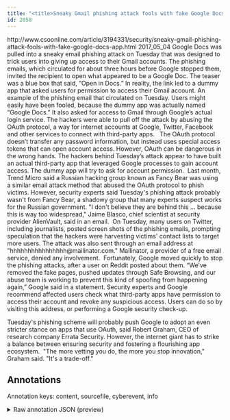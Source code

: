 ```yaml
---
title: "<title>Sneaky Gmail phishing attack fools with fake Google Docs app | CSO Online</title>"
id: 2058
---
```


<title>Sneaky Gmail phishing attack fools with fake Google Docs app | CSO Online</title>
<source> http://www.csoonline.com/article/3194331/security/sneaky-gmail-phishing-attack-fools-with-fake-google-docs-app.html </source>
<date> 2017_05_04 </date>
<text>
Google Docs was pulled into a sneaky email phishing attack on Tuesday that was designed to trick users into giving up access to their Gmail accounts.
The phishing emails, which circulated for about three hours before Google stopped them, invited the recipient to open what appeared to be a Google Doc. The teaser was a blue box that said, “Open in Docs.”
In reality, the link led to a dummy app that asked users for permission to access their Gmail account.
An example of the phishing email that circulated on Tuesday.
Users might easily have been fooled, because the dummy app was actually named “Google Docs.” It also asked for access to Gmail through Google’s actual login service.
The hackers were able to pull off the attack by abusing the OAuth protocol, a way for internet accounts at Google, Twitter, Facebook and other services to connect with third-party apps.  
The OAuth protocol doesn’t transfer any password information, but instead uses special access tokens that can open account access.
However, OAuth can be dangerous in the wrong hands. The hackers behind Tuesday’s attack appear to have built an actual third-party app that leveraged Google processes to gain account access.
The dummy app will try to ask for account permission. 
Last month, Trend Micro said a Russian hacking group known as Fancy Bear was using a similar email attack method that abused the OAuth protocol to phish victims.
However, security experts said Tuesday's phishing attack probably wasn't from Fancy Bear, a shadowy group that many experts suspect works for the Russian government.
"I don't believe they are behind this ... because this is way too widespread," Jaime Blasco, chief scientist at security provider AlienVault, said in an email. 
On Tuesday, many users on Twitter, including journalists, posted screen shots of the phishing emails, prompting speculation that the hackers were harvesting victims' contact lists to target more users.
The attack was also sent through an email address at "hhhhhhhhhhhhhhhh@mailinator.com." Mailinator, a provider of a free email service, denied any involvement. 
Fortunately, Google moved quickly to stop the phishing attacks, after a user on Reddit posted about them.
“We’ve removed the fake pages, pushed updates through Safe Browsing, and our abuse team is working to prevent this kind of spoofing from happening again,” Google said in a statement.
Security experts and Google recommend affected users check what third-party apps have permission to access their account and revoke any suspicious access. Users can do so by visiting this address, or performing a Google security check-up.

Tuesday's phishing scheme will probably push Google to adopt an even stricter stance on apps that use OAuth, said Robert Graham, CEO of research company Errata Security.
However, the internet giant has to strike a balance between ensuring security and fostering a flourishing app ecosystem. 
"The more vetting you do, the more you stop innovation," Graham said. "It's a trade-off."
</text>



## Annotations

Annotation keys: content, sourcefile, cyberevent, info

<details>
<summary>Raw annotation JSON (preview)</summary>

```json
{
  "content": "Google Docs was pulled into a sneaky email phishing attack on Tuesday that was designed to trick users into giving up access to their Gmail accounts. The phishing emails, which circulated for about three hours before Google stopped them, invited the recipient to open what appeared to be a Google Doc. The teaser was a blue box that said, \u201cOpen in Docs.\u201d In reality, the link led to a dummy app that asked users for permission to access their Gmail account. An example of the phishing email that circulated on Tuesday. Users might easily have been fooled, because the dummy app was actually named \u201cGoogle Docs.\u201d It also asked for access to Gmail through Google\u2019s actual login service. The hackers were able to pull off the attack by abusing the OAuth protocol, a way for internet accounts at Google, Twitter, Facebook and other services to connect with third-party apps. \u00a0 The OAuth protocol doesn\u2019t transfer any password information, but instead uses special access tokens that can open account access. However, OAuth can be dangerous in the wrong hands. The hackers behind Tuesday\u2019s attack appear to have built an actual third-party app that leveraged Google processes to gain account access. The dummy app will try to ask for account permission.\u00a0 Last month, Trend Micro said a Russian hacking group known as Fancy Bear was using a similar email attack method that abused the OAuth protocol to phish victims. However, security experts said Tuesday's phishing attack probably wasn't from Fancy Bear, a shadowy group that many experts suspect works for the Russian government. \"I don't believe they\u00a0are behind this ... because this is way too widespread,\" Jaime Blasco, chief scientist at security provider AlienVault, said in an email.\u00a0 On Tuesday, many users on Twitter, including journalists,\u00a0posted screen shots of the phishing emails, prompting speculation that the hackers were harvesting victims' contact lists to target more users. The attack was also sent through an email address at \"hhhhhhhhhhhhhhhh@mailinator.com.\" Mailinator, a provider of a free email service, denied any involvement.\u00a0 Fortunately, Google moved quickly to stop the phishing attacks, after a user on Reddit posted about them. \u201cWe\u2019ve removed the fake pages, pushed updates through\u00a0Safe Browsing, and our abuse team is working to prevent this kind of spoofing from happening again,\u201d Google said in a statement. Security experts and Google recommend affected users check what third-party apps have permission to access their account and revoke any suspicious access. Users can do so by visiting this address, or performing a Google\u00a0security check-up.  Tuesday's phishing scheme will probably push Google to adopt an even stricter stance on apps that use OAuth, said\u00a0Robert Graham, CEO of research company Errata Security. However, the internet giant has to strike a balance between ensuring security and fostering a flourishing app ecosystem.\u00a0 \"The more vetting you do, the more you stop innovation,\" Graham said. \"It's a trade-off.\"",
  "sourcefile": "2058.txt",
  "cyberevent": {
    "hopper": [
      {
        "index": 0,
        "relation": "Same",
        "events": [
          {
            "nugget": {
              "startOffset": 1941,
              "index": "T44",
              "endOffset": 1951,
              "text": "The attack"
            },
            "index": "E14",
            "type": "Attack",
            "subtype": "Phishing",
            "realis": "Actual"
          },
          {
            "index": "E15",
            "type": "Attack",
            "realis": "Actual",
            "nugget": {
              "startOffset": 1952,
              "index": "T45",
              "endOffset": 1965,
              "text": "was also sent"
            },
            "argument": [
              {
                "index": "T46",
                "text": "email address",
          
```
</details>
